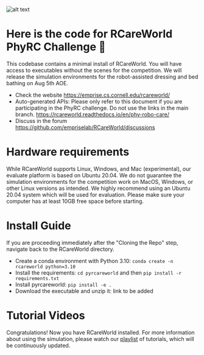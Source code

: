 ![alt text](rcareworld.png)
# Here is the code for RCareWorld PhyRC Challenge 🦾
This codebase contains a minimal install of RCareWorld. You will have access to executables without the scenes for the competition. We will release the simulation environments for the robot-assisted dressing and bed bathing on Aug 5th AOE.
- Check the website https://emprise.cs.cornell.edu/rcareworld/
- Auto-generated APIs: Please only refer to this document if you are participating in the PhyRC challenge. Do not use the links in the main branch. https://rcareworld.readthedocs.io/en/phy-robo-care/
- Discuss in the forum https://github.com/empriselab/RCareWorld/discussions


# Hardware requirements
While RCareWorld supports Linux, Windows, and Mac (experimental), our evaluate platform is based on Ubuntu 20.04. We do not guarantee the simulation environments for the competition work on MacOS, Windows, or other Linux versions as intended. 
We highly recommend using an Ubuntu 20.04 system which will be used for evaluation. Please make sure your computer has at least 10GB free space before starting.

# Install Guide
If you are proceeding immediately after the "Cloning the Repo" step, navigate back to the RCareWorld directory.
- Create a conda environment with Python 3.10: `conda create -n rcareworld python=3.10`
- Install the requirements: `cd pyrcareworld` and then `pip install -r requirements.txt`
- Install pyrcareworld: `pip install -e .`
- Download the executable and unzip it: link to be added

# Tutorial Videos
Congratulations! Now you have RCareWorld installed. For more information about using the simulation, please watch our [playlist](https://www.youtube.com/playlist?list=PLR4mEXh9zalLtbGLbx2A5TmX9Niy-svqq) of tutorials, which will be continuously updated.
